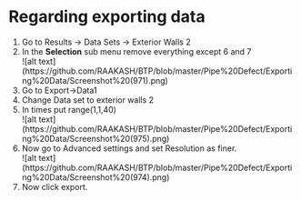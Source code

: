 # Regarding exporting data
<ol>
<li>Go to Results -> Data Sets -> Exterior Walls 2 </li>
  <li>In the <b>Selection</b> sub menu remove everything except 6 and 7 </li>
  ![alt text](https://github.com/RAAKASH/BTP/blob/master/Pipe%20Defect/Exporting%20Data/Screenshot%20(971).png)
<li>Go to Export->Data1</li>
<li> Change Data set to exterior walls 2</li>
<li> In times put range(1,1,40)</li>
    ![alt text](https://github.com/RAAKASH/BTP/blob/master/Pipe%20Defect/Exporting%20Data/Screenshot%20(975).png)
<li> Now go to Advanced settings and set Resolution as finer.</li>
    ![alt text](https://github.com/RAAKASH/BTP/blob/master/Pipe%20Defect/Exporting%20Data/Screenshot%20(974).png)
<li> Now click export.</li>
</ol>
